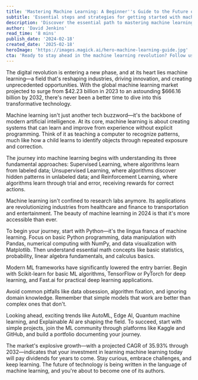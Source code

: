```yaml
---
title: 'Mastering Machine Learning: A Beginner''s Guide to the Future of Technology'
subtitle: 'Essential steps and strategies for getting started with machine learning in 2024'
description: 'Discover the essential path to mastering machine learning in 2024. From fundamental concepts to practical applications, learn how to navigate this rapidly evolving field and build a successful career in AI and machine learning.'
author: 'David Jenkins'
read_time: '8 mins'
publish_date: '2024-02-18'
created_date: '2025-02-18'
heroImage: 'https://images.magick.ai/hero-machine-learning-guide.jpg'
cta: 'Ready to stay ahead in the machine learning revolution? Follow us on LinkedIn for daily insights, expert tips, and the latest developments in AI and machine learning technology.'
---
```


The digital revolution is entering a new phase, and at its heart lies machine learning—a field that's reshaping industries, driving innovation, and creating unprecedented opportunities. With the global machine learning market projected to surge from $42.23 billion in 2023 to an astounding $666.16 billion by 2032, there's never been a better time to dive into this transformative technology.

Machine learning isn't just another tech buzzword—it's the backbone of modern artificial intelligence. At its core, machine learning is about creating systems that can learn and improve from experience without explicit programming. Think of it as teaching a computer to recognize patterns, much like how a child learns to identify objects through repeated exposure and correction.

The journey into machine learning begins with understanding its three fundamental approaches: Supervised Learning, where algorithms learn from labeled data; Unsupervised Learning, where algorithms discover hidden patterns in unlabeled data; and Reinforcement Learning, where algorithms learn through trial and error, receiving rewards for correct actions.

Machine learning isn't confined to research labs anymore. Its applications are revolutionizing industries from healthcare and finance to transportation and entertainment. The beauty of machine learning in 2024 is that it's more accessible than ever.

To begin your journey, start with Python—it's the lingua franca of machine learning. Focus on basic Python programming, data manipulation with Pandas, numerical computing with NumPy, and data visualization with Matplotlib. Then understand essential math concepts like basic statistics, probability, linear algebra fundamentals, and calculus basics.

Modern ML frameworks have significantly lowered the entry barrier. Begin with Scikit-learn for basic ML algorithms, TensorFlow or PyTorch for deep learning, and Fast.ai for practical deep learning applications.

Avoid common pitfalls like data obsession, algorithm fixation, and ignoring domain knowledge. Remember that simple models that work are better than complex ones that don't.

Looking ahead, exciting trends like AutoML, Edge AI, Quantum machine learning, and Explainable AI are shaping the field. To succeed, start with simple projects, join the ML community through platforms like Kaggle and GitHub, and build a portfolio documenting your journey.

The market's explosive growth—with a projected CAGR of 35.93% through 2032—indicates that your investment in learning machine learning today will pay dividends for years to come. Stay curious, embrace challenges, and keep learning. The future of technology is being written in the language of machine learning, and you're about to become one of its authors.